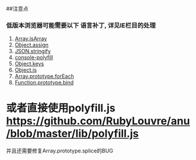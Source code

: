 ##注意点



### 低版本浏览器可能需要以下 语言补丁, 详见IE栏目的处理

1. [Array.isArray](https://github.com/juliangruber/isarray/)
2. [Object.assign](https://github.com/ryanhefner/Object.assign)
3. [JSON.stringify](https://github.com/flowersinthesand/stringifyJSON)
4. [console-polyfill](https://github.com/paulmillr/console-polyfill) 
5. [Object.keys](https://github.com/ljharb/object-keys)
6. [Object.is](https://github.com/ljharb/object-is)
7. [Array.prototype.forEach](polyfill/Array.prototype.forEach)
8. [Function.prototype.bind](https://github.com/leahciMic/polyfill-function-prototype-bind)

或者直接使用**polyfill.js** https://github.com/RubyLouvre/anu/blob/master/lib/polyfill.js
=======
并且还需要修复Array.prototype.splice的BUG 
